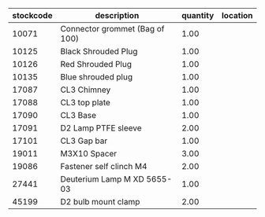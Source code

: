 |stockcode|description|quantity|location|
|---------|-----------|--------|--------|
|10071|Connector grommet (Bag of 100)|1.00||
|10125|Black Shrouded Plug|1.00||
|10126|Red Shrouded Plug|1.00||
|10135|Blue shrouded plug|1.00||
|17087|CL3 Chimney|1.00||
|17088|CL3 top plate|1.00||
|17090|CL3 Base|1.00||
|17091|D2 Lamp PTFE sleeve|2.00||
|17101|CL3 Gap bar|1.00||
|19011|M3X10 Spacer|3.00||
|19086|Fastener self clinch M4|2.00||
|27441|Deuterium Lamp  M XD 5655-03|1.00||
|45199|D2 bulb mount clamp|2.00||
